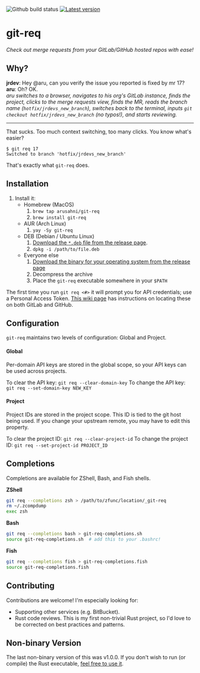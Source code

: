 ![Github build status](https://github.com/arusahni/git-req/actions/workflows/ci.yml/badge.svg?branch=master)
[![Latest version](https://img.shields.io/crates/v/git-req.svg?style=flat)](https://crates.io/crates/git-req)

git-req
=======

*Check out merge requests from your GitLab/GitHub hosted repos with ease!*

Why?
----

**jrdev**: Hey @aru, can you verify the issue you reported is fixed by mr 17?  
**aru**: Oh? OK.  
*aru switches to a browser, navigates to his org's GitLab instance, finds the
project, clicks to the merge requests view, finds the MR, reads the branch name
(`hotfix/jrdevs_new_branch`), switches back to the terminal, inputs `git
checkout hotfix/jrdevs_new_branch` (no typos!), and starts reviewing.*

---

That sucks. Too much context switching, too many clicks.  You know what's
easier?

```shell
$ git req 17
Switched to branch 'hotfix/jrdevs_new_branch'
```

That's exactly what `git-req` does.

Installation
------------

1. Install it:
    * Homebrew (MacOS)
        1. `brew tap arusahni/git-req`
        2. `brew install git-req`
    * AUR (Arch Linux)
        1. `yay -Sy git-req`
    * DEB (Debian / Ubuntu Linux)
        1. [Download the `*.deb` file from the release page](https://github.com/arusahni/git-req/releases/latest).
        2. `dpkg -i /path/to/file.deb`
    * Everyone else
        1. [Download the binary for your operating system from the release page](https://github.com/arusahni/git-req/releases/latest)
        2. Decompress the archive
        3. Place the `git-req` executable somewhere in your `$PATH`

The first time you run `git req <#>` it will prompt you for API credentials;
use a Personal Access Token.
[This wiki page](https://github.com/arusahni/git-req/wiki/API-Keys) has
instructions on locating these on both GitLab and GitHub.

Configuration
-------------

`git-req` maintains two levels of configuration: Global and Project.

#### Global

Per-domain API keys are stored in the global scope, so your API keys can be
used across projects.

To clear the API key: `git req --clear-domain-key`
To change the API key: `git req --set-domain-key NEW_KEY`

#### Project

Project IDs are stored in the project scope. This ID is tied to the git host
being used.  If you change your upstream remote, you may have to edit this
property.

To clear the project ID: `git req --clear-project-id`
To change the project ID: `git req --set-project-id PROJECT_ID`


Completions
-----------

Completions are available for ZShell, Bash, and Fish shells.

**ZShell**

```bash
git req --completions zsh > /path/to/zfunc/location/_git-req
rm ~/.zcompdump
exec zsh
```

**Bash**

```bash
git req --completions bash > git-req-completions.sh
source git-req-completions.sh  # add this to your .bashrc!
```

**Fish**

```bash
git req --completions fish > git-req-completions.fish
source git-req-completions.fish
```

Contributing
------------

Contributions are welcome! I'm especially looking for:

* Supporting other services (e.g.  BitBucket).
* Rust code reviews. This is my first non-trivial Rust project, so I'd love to
  be corrected on best practices and patterns.

Non-binary Version
------------------

The last non-binary version of this was v1.0.0. If you don't wish to run (or
compile) the Rust executable, [feel free to use
it](https://github.com/arusahni/git-req/releases/tag/1.0.0).
